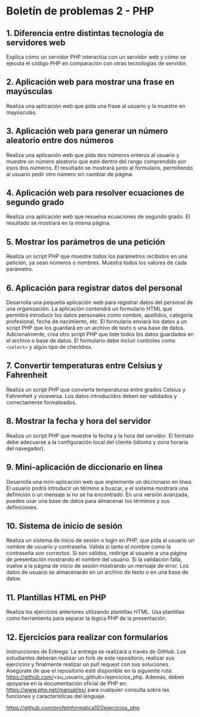 # Boletín de problemas 2 - PHP

## 1. Diferencia entre distintas tecnología de servidores web 
Explica cómo un servidor PHP interactúa con un servidor web y cómo se ejecuta el código PHP en comparación con otras tecnologías de servidor.

## 2. Aplicación web para mostrar una frase en mayúsculas
Realiza una aplicación web que pida una frase al usuario y la muestre en mayúsculas.

## 3. Aplicación web para generar un número aleatorio entre dos números
Realiza una aplicación web que pida dos números enteros al usuario y muestre un número aleatorio que esté dentro del rango comprendido por esos dos números. El resultado se mostrará junto al formulario, permitiendo al usuario pedir otro número sin cambiar de página.

## 4. Aplicación web para resolver ecuaciones de segundo grado
Realiza una aplicación web que resuelva ecuaciones de segundo grado. El resultado se mostrará en la misma página.

## 5. Mostrar los parámetros de una petición
Realiza un script PHP que muestre todos los parámetros recibidos en una petición, ya sean números o nombres. Muestra todos los valores de cada parámetro.

## 6. Aplicación para registrar datos del personal
Desarrolla una pequeña aplicación web para registrar datos del personal de una organización. La aplicación contendrá un formulario HTML que permitirá introducir los datos personales como nombre, apellidos, categoría profesional, fecha de nacimiento, etc. El formulario enviará los datos a un script PHP que los guardará en un archivo de texto o una base de datos. Adicionalmente, crea otro script PHP que liste todos los datos guardados en el archivo o base de datos. El formulario debe incluir controles como `<select>` y algún tipo de checkbox.

## 7. Convertir temperaturas entre Celsius y Fahrenheit
Realiza un script PHP que convierta temperaturas entre grados Celsius y Fahrenheit y viceversa. Los datos introducidos deben ser validados y correctamente formateados.

## 8. Mostrar la fecha y hora del servidor
Realiza un script PHP que muestre la fecha y la hora del servidor. El formato debe adecuarse a la configuración local del cliente (idioma y zona horaria del navegador).

## 9. Mini-aplicación de diccionario en línea
Desarrolla una mini-aplicación web que implemente un diccionario en línea. El usuario podrá introducir un término a buscar, y el sistema mostrará una definición o un mensaje si no se ha encontrado. En una versión avanzada, puedes usar una base de datos para almacenar los términos y sus definiciones.

## 10. Sistema de inicio de sesión
Realiza un sistema de inicio de sesión o login en PHP, que pida al usuario un nombre de usuario y contraseña. Valida si tanto el nombre como la contraseña son correctos. Si son válidos, redirige al usuario a una página de presentación mostrando el nombre del usuario. Si la validación falla, vuelve a la página de inicio de sesión mostrando un mensaje de error. Los datos de usuario se almacenarán en un archivo de texto o en una base de datos.

## 11. Plantillas HTML en PHP
Realiza los ejercicios anteriores utilizando plantillas HTML. Usa plantillas como herramienta para separar la lógica PHP de la presentación.

## 12. Ejercicios para realizar con formularios 
Instrucciones de Entrega: La entrega se realizará a través de GitHub. Los estudiantes deberán realizar un fork de este repositorio, realizar sus ejercicios y finalmente realizar un pull request con sus soluciones. Asegúrate de que el repositorio esté disponible en la siguiente ruta: https://github.com/<su_usuario_github>/ejercicios_php. Además, deben apoyarse en la documentación oficial de PHP en: https://www.php.net/manual/es/ para cualquier consulta sobre las funciones y características del lenguaje.

https://github.com/profeInformatica101/ejercicios_php